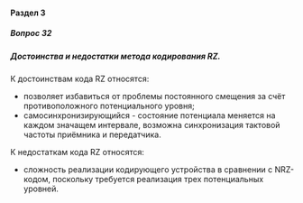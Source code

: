 #### Раздел 3

##### Вопрос 32

##### Достоинства и недостатки метода кодирования RZ.

К достоинствам кода RZ относятся:

- позволяет избавиться от проблемы постоянного смещения за счёт противоположного потенциального уровня; 
- самосинхронизирующийся - состояние потенциала меняется на каждом значащем интервале, возможна синхронизация тактовой частоты приёмника и передатчика. 

К недостаткам кода RZ относятся:

- сложность реализации кодирующего устройства в сравнении с NRZ-кодом, поскольку требуется реализация трех потенциальных уровней.

